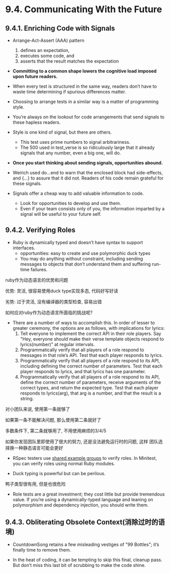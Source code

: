 # 9.4. Communicating With the Future

## 9.4.1. Enriching Code with Signals

+ Arrange-Act-Assert (AAA) pattern
    1. defines an expectation,
    2. executes some code, and
    3. asserts that the result matches the expectation

+ **Committing to a common shape lowers the cognitive load imposed upon future readers.**

+ When every test is structured in the same way, readers don’t have to waste time determining if spurious differences matter.

+ Choosing to arrange tests in a similar way is a matter of programming style.

+ You’re always on the lookout for code arrangements that send signals to these hapless readers.

+ Style is one kind of signal, but there are others.
    + This test uses prime numbers to signal arbitrariness.
    + The 500 used in test_verse is so ridiculously large that it already signals that any number, even a big one, will do.

+ **Once you start thinking about sending signals, opportunities abound.**

+ Weirich used do...end to warn that the enclosed block had side-effects, and {...} to assure that it did not. Readers of his code remain grateful for these signals.

+ Signals offer a cheap way to add valuable information to code.
    + Look for opportunities to develop and use them.
    + Even if your team consists only of you, the information imparted by a signal will be useful to your future self.

## 9.4.2. Verifying Roles

+ Ruby is dynamically typed and doesn’t have syntax to support interfaces.
    + opportunities: easy to create and use polymorphic duck types
    + You may do anything without constraint, including sending messages to objects that don’t understand them and suffering run-time failures.

ruby作为动态语言的优势和问题

优势: 灵活, 很容易使用duck type实现多态, 代码好写好读

劣势: 过于灵活, 没有编译器的类型检查, 容易出错

如何应对ruby作为动态语言所面临的挑战呢?

+ There are a number of ways to accomplish this. In order of lesser to greater ceremony, the options are as follows, with implications for lyrics:
    1. Tell everyone to implement the correct API in their role players. Say "Hey, everyone should make their verse template objects respond to lyrics(number)" at regular intervals.
    2. Programmatically verify that all players of a role respond to messages in that role’s API. Test that each player responds to lyrics.
    3. Programmatically verify that all players of a role respond to its API, including defining the correct number of parameters. Test that each player responds to lyrics, and that lyrics has one parameter.
    4. Programmatically verify that all players of a role respond to its API, define the correct number of parameters, receive arguments of the correct types, and return the expected type. Test that each player responds to lyrics(arg), that arg is a number, and that the result is a string.

对小团队来说, 使用第一条就够了

如果第一条不能解决问题, 那么使用第二条就好了

多数条件下, 第二条就够用了, 不用使用麻烦的3/4/5

如果你发现团队里即使用了很大的努力, 还是没法避免运行时的问题, 这样 团队选择换一种静态语言可能会更好

+ RSpec testers use [shared example groups](https://relishapp.com/rspec/rspec-core/v/2-0/docs/example-groups/shared-example-group) to verify roles. In Minitest, you can verify roles using normal Ruby modules.

+ Duck typing is powerful but can be perilous.

鸭子类型很有用, 但是也很危险

+ Role tests are a great investment; they cost little but provide tremendous value. If you’re using a dynamically-typed language and leaning on polymorphism and dependency injection, you should write them.

## 9.4.3. Obliterating Obsolete Context(消除过时的语境)

+ CountdownSong retains a few misleading vestiges of "99 Bottles"; it’s finally time to remove them.

+ In the heat of coding, it can be tempting to skip this final, cleanup pass. But don’t miss this last bit of scrubbing to make the code shine.
